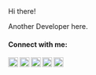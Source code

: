 Hi there!

Another Developer here.

#### Connect with me:

[<img src="https://cdn.jsdelivr.net/npm/open-iconic@1.1.1/svg/file.svg" width="20px" align="left">][cv]
[<img src="https://cdn.jsdelivr.net/npm/open-iconic@1.1.1/svg/globe.svg" width="20px" align="left">][website]
[<img src="https://cdn.jsdelivr.net/npm/simple-icons@5.9.0/icons/linkedin.svg" width="20px" align="left">][linkedin]
[<img src="https://cdn.jsdelivr.net/npm/simple-icons@5.9.0/icons/github.svg" width="20px" align="left">][github]
[<img src="https://cdn.jsdelivr.net/npm/simple-icons@5.9.0/icons/stackoverflow.svg" width="20px" align="left">][stackoverflow]

<br />


[cv]: https://files.lucaskatayama.com/cv.pdf
[website]: https://lucaskatayama.com
[github]: https://github.com/lucaskatayama
[stackoverflow]: https://stackoverflow.com/users/1181036/lucas-katayama?tab=profile
[linkedin]: https://www.linkedin.com/in/lucaskatayama
